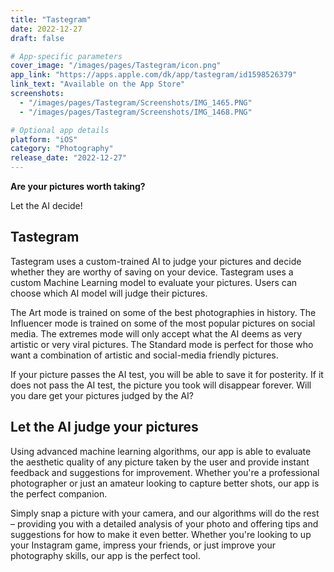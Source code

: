 ```yaml
---
title: "Tastegram"
date: 2022-12-27
draft: false

# App-specific parameters
cover_image: "/images/pages/Tastegram/icon.png"
app_link: "https://apps.apple.com/dk/app/tastegram/id1598526379"
link_text: "Available on the App Store"
screenshots:
  - "/images/pages/Tastegram/Screenshots/IMG_1465.PNG"
  - "/images/pages/Tastegram/Screenshots/IMG_1468.PNG"

# Optional app details
platform: "iOS"
category: "Photography"
release_date: "2022-12-27"
---
```


**Are your pictures worth taking?**

Let the AI decide!

## Tastegram

Tastegram uses a custom-trained AI to judge your pictures and decide whether they are worthy of saving on your device. Tastegram uses a custom Machine Learning model to evaluate your pictures. Users can choose which AI model will judge their pictures. 

The Art mode is trained on some of the best photographies in history. The Influencer mode is trained on some of the most popular pictures on social media. The extremes mode will only accept what the AI deems as very artistic or very viral pictures. The Standard mode is perfect for those who want a combination of artistic and social-media friendly pictures. 

If your picture passes the AI test, you will be able to save it for posterity. If it does not pass the AI test, the picture you took will disappear forever. Will you dare get your pictures judged by the AI?

## Let the AI judge your pictures

Using advanced machine learning algorithms, our app is able to evaluate the aesthetic quality of any picture taken by the user and provide instant feedback and suggestions for improvement. Whether you're a professional photographer or just an amateur looking to capture better shots, our app is the perfect companion. 

Simply snap a picture with your camera, and our algorithms will do the rest – providing you with a detailed analysis of your photo and offering tips and suggestions for how to make it even better. Whether you're looking to up your Instagram game, impress your friends, or just improve your photography skills, our app is the perfect tool.